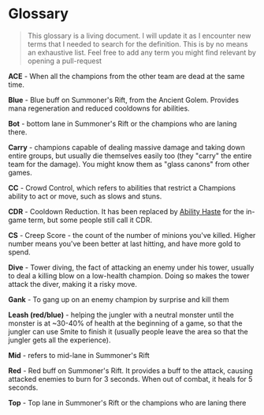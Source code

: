 # Glossary

> This glossary is a living document. I will update it as I encounter new terms that I needed to search for the definition. This is by no means an exhaustive list. Feel free to add any term you might find relevant by opening a pull-request

**ACE** - When all the champions from the other team are dead at the same time. 

**Blue** - Blue buff on Summoner's Rift, from the Ancient Golem. Provides mana regeneration and reduced cooldowns for abilities.

**Bot** - bottom lane in Summoner's Rift or the champions who are laning there.

**Carry** - champions capable of dealing massive damage and taking down entire groups, but usually die themselves easily too (they "carry" the entire team for the damage). You might know them as "glass canons" from other games.

**CC** - Crowd Control, which refers to abilities that restrict a Champions ability to act or move, such as slows and stuns.

**CDR** - Cooldown Reduction. It has been replaced by [Ability Haste](https://leagueoflegends.fandom.com/wiki/Ability_haste) for the in-game term, but some people still call it CDR.

**CS** - Creep Score - the count of the number of minions you've killed. Higher number means you've been better at last hitting, and have more gold to spend.

**Dive** - Tower diving, the fact of attacking an enemy under his tower, usually to deal a killing blow on a low-health champion. Doing so makes the tower attack the diver, making it a risky move.

**Gank** - To gang up on an enemy champion by surprise and kill them

**Leash (red/blue)** - helping the jungler with a neutral monster until the monster is at ~30-40% of health at the beginning of a game, so that the jungler can use Smite to finish it (usually people leave the area so that the jungler gets all the experience).

**Mid** - refers to mid-lane in Summoner's Rift

**Red** - Red buff on Summoner's Rift. It provides a buff to the attack, causing attacked enemies to burn for 3 seconds. When out of combat, it heals for 5 seconds.

**Top** - Top lane in Summoner's Rift or the champions who are laning there
